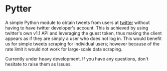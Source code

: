 # Pytter

A simple Python module to obtain tweets from users at
[twitter](https://twitter.com) without having to have
twitter developer's account. This is achieved by using 
twitter's own v1.1 API and leveraging the guest token,
thus making the client appears as if they are simply
a user who does not log in. This would benefit us for
simple tweets scraping for individual users; however
because of the rate limit it would not work for large-scale
data scraping.

Currently under heavy development. If you have any
questions, don't hesitate to raise them as Issues.